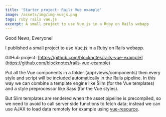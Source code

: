```yaml
---
title: 'Starter project: Rails Vue example'
image: /assets/img/img-vuejs.png
tags: ruby rails vue.js
excerpt: A small project to use Vue.js in a Ruby on Rails webapp
---
```


Good News, Everyone!

I published a small project to use [Vue.js](https://vuejs.org/) in a Ruby on Rails webapp.

GitHub project: [https://github.com/blocknotes/rails-vue-example](https://github.com/blocknotes/rails-vue-example)

Put all the Vue components in a folder (app/views/components) then every style and script will be included automatically in the Rails pipeline. In this way we can combine a template engine like Slim (for the Vue templates) and a style preprocessor like Sass (for the Vue styles).

But Slim templates are rendered when the asset pipeline is precompiled, so we need to avoid to call server side functions to fetch data; instead we can use AJAX to load data remotely for example using [vue-resource](https://github.com/vuejs/vue-resource).
